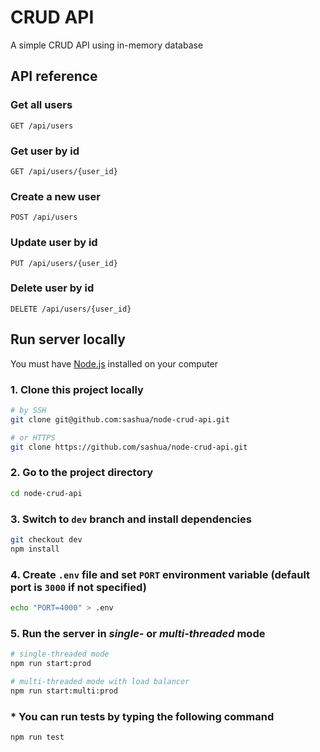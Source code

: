 # CRUD API

A simple CRUD API using in-memory database

## API reference

### Get all users

```http
GET /api/users
```

### Get user by id

```http
GET /api/users/{user_id}
```

### Create a new user

```http
POST /api/users
```

### Update user by id

```http
PUT /api/users/{user_id}
```

### Delete user by id

```http
DELETE /api/users/{user_id}
```

## Run server locally

You must have [Node.js](https://nodejs.org/en/download/) installed on your computer

### 1. Clone this project locally

```sh
# by SSH
git clone git@github.com:sashua/node-crud-api.git

# or HTTPS
git clone https://github.com/sashua/node-crud-api.git
```

### 2. Go to the project directory

```sh
cd node-crud-api
```

### 3. Switch to `dev` branch and install dependencies

```sh
git checkout dev
npm install
```

### 4. Create `.env` file and set `PORT` environment variable (default port is `3000` if not specified)

```sh
echo "PORT=4000" > .env
```

### 5. Run the server in _single-_ or _multi-threaded_ mode

```sh
# single-threaded mode
npm run start:prod

# multi-threaded mode with load balancer
npm run start:multi:prod
```

### \* You can run tests by typing the following command

```sh
npm run test
```
